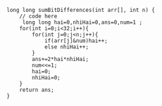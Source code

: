 	long long sumBitDifferences(int arr[], int n) {
	    // code here
	     long long hai=0,nhiHai=0,ans=0,num=1 ;
	    for(int i=0;i<32;i++){
	        for(int j=0;j<n;j++){
	            if(arr[j]&num)hai++;
	            else nhiHai++;
	        }
	        ans+=2*hai*nhiHai;
	        num<<=1;
	        hai=0;
	        nhiHai=0;
	    }
	    return ans;
	}
